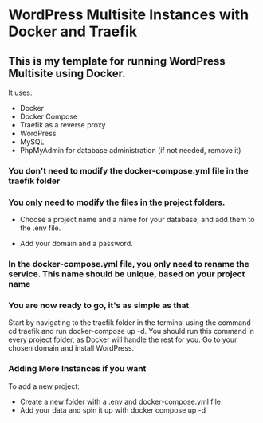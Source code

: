 # WordPress Multisite Instances with Docker and Traefik

## This is my template for running WordPress Multisite using Docker.

It uses:

- Docker
- Docker Compose
- Traefik as a reverse proxy
- WordPress
- MySQL
- PhpMyAdmin for database administration (if not needed, remove it)

### You don't need to modify the docker-compose.yml file in the traefik folder

### You only need to modify the files in the project folders.

- Choose a project name and a name for your database, and add them to the .env file.

- Add your domain and a password.

### In the docker-compose.yml file, you only need to rename the service. This name should be unique, based on your project name

### You are now ready to go, it's as simple as that

Start by navigating to the traefik folder in the terminal using the command cd traefik and run docker-compose up -d.
You should run this command in every project folder, as Docker will handle the rest for you.
Go to your chosen domain and install WordPress.

### Adding More Instances if you want 

To add a new project:

- Create a new folder with a .env and docker-compose.yml file
- Add your data and spin it up with docker compose up -d